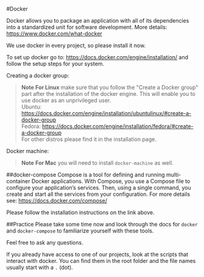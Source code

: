 #Docker

Docker allows you to package an application with all of its dependencies into a standardized unit for software development. More details: https://www.docker.com/what-docker

We use docker in every project, so please install it now.

To set up docker go to: https://docs.docker.com/engine/installation/ and follow the setup steps for your system.

Creating a docker group:
>  **Note** **For Linux** make sure that you follow the "Create a Docker group" part after the installation of the docker engine. This will enable you to use docker as an unprivileged user.   
Ubuntu: https://docs.docker.com/engine/installation/ubuntulinux/#create-a-docker-group  
Fedora: https://docs.docker.com/engine/installation/fedora/#create-a-docker-group  
For other distros please find it in the installation page.

Docker machine:
> **Note** **For Mac** you will need to install `docker-machine` as well.

##docker-compose
Compose is a tool for defining and running multi-container Docker applications. With Compose, you use a Compose file to configure your application’s services. Then, using a single command, you create and start all the services from your configuration. For more details see: https://docs.docker.com/compose/

Please follow the installation instructions on the link above.

##Practice
Please take some time now and look through the docs for `docker` and `docker-compose` to familiarize yourself with these tools.

Feel free to ask any questions.

If you already have access to one of our projects, look at the scripts that interact with docker. You can find them in the root folder and the file names usually start with a `.` (dot).
